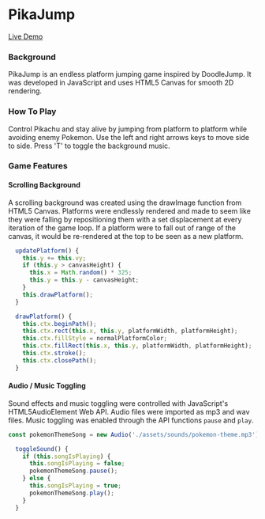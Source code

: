 # PikaJump

[Live Demo](https://parkjphilip.github.io/pikaJump)

### Background

PikaJump is an endless platform jumping game inspired by DoodleJump. It was developed in JavaScript and uses HTML5 Canvas for smooth 2D rendering.

### How To Play
Control Pikachu and stay alive by jumping from platform to platform while avoiding enemy Pokemon. Use the left and right arrows keys to move side to side. Press 'T' to toggle the background music.

### Game Features

#### Scrolling Background

A scrolling background was created using the drawImage function from HTML5 Canvas. Platforms were endlessly rendered and made to seem like they were falling by repositioning them with a set displacement at every iteration of the game loop. If a platform were to fall out of range of the canvas, it would be re-rendered at the top to be seen as a new platform.

```javascript
  updatePlatform() {
    this.y += this.vy;
    if (this.y > canvasHeight) {
      this.x = Math.random() * 325;
      this.y = this.y - canvasHeight;
    }
    this.drawPlatform();
  }

  drawPlatform() {
    this.ctx.beginPath();
    this.ctx.rect(this.x, this.y, platformWidth, platformHeight);
    this.ctx.fillStyle = normalPlatformColor;
    this.ctx.fillRect(this.x, this.y, platformWidth, platformHeight);
    this.ctx.stroke();
    this.ctx.closePath();
  }
```

#### Audio / Music Toggling

Sound effects and music toggling were controlled with JavaScript's HTML5AudioElement Web API. Audio files were imported as mp3 and wav files. Music toggling was enabled through the API functions `pause` and `play`.

```javascript
const pokemonThemeSong = new Audio('./assets/sounds/pokemon-theme.mp3');

  toggleSound() {
    if (this.songIsPlaying) {
      this.songIsPlaying = false;
      pokemonThemeSong.pause();
    } else {
      this.songIsPlaying = true;
      pokemonThemeSong.play();
    }
  }
```
